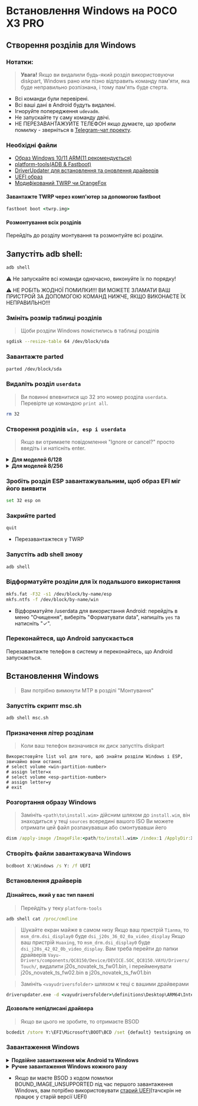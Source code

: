 # Встановлення Windows на POCO X3 PRO
## Створення розділів для Windows
### Нотатки:
> **Увага!** Якщо ви видалили будь-який розділ використовуючи diskpart, Windows рано или пізно відправить команду пам'яти, яка буде неправильно розпізнана, і тому пам'ять буде стерта.
- Всі команди були перевірені.
- Всі ваші дані в Android будуть видалені.
- Ігноруйте попередження `udevadm`.
- Не запускайте ту саму команду двічі.
- НЕ ПЕРЕЗАВАНТАЖУЙТЕ ТЕЛЕФОН якщо думаєте, що зробили помилку - зверніться в [Telegram-чат проекту](https://t.me/winonvayu).
### Необхідні файли
- [Образ Windows 10/11 ARM(11 рекомендується)](https://uupdump.net/)
- [platform-tools(ADB & Fastboot)](https://developer.android.com/studio/releases/platform-tools)
- [DriverUpdater для встановлення та оновлення драйверів](https://github.com/WOA-Project/DriverUpdater/releases/)
- [UEFI образ](https://github.com/degdag/edk2-msm/releases/tag/V2.1.0)
- [Модифікований TWRP чи OrangeFox](https://github.com/Icesito68/Port-Windows-11-Poco-X3-pro/releases/tag/Recoveries)
#### Завантажте TWRP через комп'ютер за допомогою fastboot
```cmd
fastboot boot <twrp.img>
```
#### Розмонтування всіх розділів
Перейдіть до розділу монтування та розмонтуйте всі розділи.
## Запустіть adb shell:
```cmd
adb shell
```
⚠️ Не запускайте всі команди одночасно, виконуйте їх по порядку!                                                                                           

⚠️ НЕ РОБІТЬ ЖОДНОЇ ПОМИЛКИ!!! ВИ МОЖЕТЕ ЗЛАМАТИ ВАШ ПРИСТРОЙ ЗА ДОПОМОГОЮ КОМАНД НИЖЧЕ, ЯКЩО ВИКОНАЄТЕ ЇХ НЕПРАВИЛЬНО!!!
### Змініть розмір таблиці розділів
> Щоби розділи Windows помістились в таблиці розділів
```sh
sgdisk --resize-table 64 /dev/block/sda
```
### Завантажте parted
```sh
parted /dev/block/sda
```
### Видаліть розділ `userdata`
> Ви повинні впевнитися що 32 это номер розділа `userdata`. Перевірте це командою  `print all`.
```sh
rm 32
```
### Створення розділів `win, esp і userdata`
> Якщо ви отримаете повідомлення "Ignore or cancel?" просто введіть i и натісніть enter.
<details> 
<summary><strong>Для моделей 6/128</strong></summary>

- Створіть ESP розділ (буде містити завантажувач Windows)
```sh
mkpart esp fat32 11.8GB 12.2GB
```
- Створіть розділ, до якого буде встановлена Windows
```sh
mkpart win ntfs 12.2GB 70.2GB
```
- Створіть розділ `userdata` для використання Android поряд з Windows
```sh
mkpart userdata ext4 70.2GB 127GB
```
</details>
<details> 
<summary><strong>Для моделей 8/256</strong></summary>

- Створіть ESP розділ (буде містити завантажувач Windows)
```sh
mkpart esp fat32 11.8GB 12.2GB
```
- Створіть розділ, до якого буде встановлена Windows
```sh
mkpart win ntfs 12.2GB 132.2GB
```
- Створіть розділ `userdata` для використання Android поряд з Windows
```sh
mkpart userdata ext4 132.2GB 255GB
```
</details> 

### Зробіть розділ ESP завантажувальним, щоб образ EFI міг його виявити
```sh
set 32 esp on
```

### Закрийте parted
```sh
quit
```
- Перезавантажтеся у TWRP

### Запустіть adb shell знову
```cmd
adb shell
```
### Відформатуйте розділи для їх подальшого використання
```sh
mkfs.fat -F32 -s1 /dev/block/by-name/esp
mkfs.ntfs -f /dev/block/by-name/win
```
- Відформатуйте /userdata для використання Android: перейдіть в меню "Очищення", виберіть "Форматувати data", напишіть `yes` та натисніть "✓".

### Переконайтеся, що Android запускається
Перезавантажте телефон в систему и переконайтесь, що Android запускається.

## Встановлення Windows
> Вам потрібно вимкнути MTP в розділі "Монтування"
### Запустіть скрипт msc.sh
```cmd
adb shell msc.sh
```

### Призначення літер розділам
> Коли ваш телефон визначився як диск запустіть diskpart
```diskpart
Використовуйте list vol для того, щоб знайти розділи Windows і ESP, звичайно вони останні
# select volume <win-partition-number>
# assign letter=x
# select volume <esp-partition-number>
# assign letter=y
# exit
```
### Розгортання образу Windows
> Замініть `<path\to\install.wim>` дійсним шляхом до `install.wim`, він знаходиться у теці `sources` всередині вашого ISO
> Ви можете отримати цей файл розпакувавши або смонтувавши йего
```cmd
dism /apply-image /ImageFile:<path/to/install.wim> /index:1 /ApplyDir:X:\
```
### Створіть файли завантажувача Windows

```cmd
bcdboot X:\Windows /s Y: /f UEFI
```
### Встановлення драйверів
#### Дізнайтесь, який у вас тип панелі
> Перейдіть у теку `platform-tools`
```cmd
adb shell cat /proc/cmdline
```
> Шукайте екран майже в самом низу
> Якщо ваш пристрій `Tianma`, то `msm_drm.dsi_display0` буде `dsi_j20s_36_02_0a_video_display`
> Якщо ваш пристрій `Huaxing`, то `msm_drm.dsi_display0` буде `dsi_j20s_42_02_0b_video_display`. Вам треба перейти до папки драйверів `Vayu-Drivers/components/QC8150/Device/DEVICE.SOC_QC8150.VAYU/Drivers/Touch/`, видалити j20s_novatek_ts_fw01.bin, і перейменувати j20s_novatek_ts_fw02.bin в j20s_novatek_ts_fw01.bin

> Замініть `<vayudriversfolder>` шляхом к теці с вашими драйверами
```cmd
driverupdater.exe -d <vayudriversfolder>\definitions\Desktop\ARM64\Internal\vayu.txt -r <vayudriversfolder> -p X:
```

#### Дозвольте непідписані драйвера
> Якщо ви цього не зробите, то отримаєте BSOD
```cmd
bcdedit /store Y:\EFI\Microsoft\BOOT\BCD /set {default} testsigning on
```

### Завантаження Windows

<details> 
<summary><strong>Подвійне завантаження між Android та Windows</strong></summary>

- [Ви маєте переглянути цей посібник](/dualboot.md)
  
</details>

<details> 
<summary><strong>Ручне завантаження Windows кожного разу</strong></summary>
 
Перезавантажте телефон у fastboot, потім завантажте UEFI:
  
```fastboot
fastboot boot <uefi.img>
```
При перезавантаженні буде завантажуватись Android, для завантажування у Windows вам потрібно знов завантажити UEFI.
  
</details>  
  
- Якщо ви маєте BSOD з кодом помилки BOUND_IMAGE_UNSUPPORTED під час першого завантаження Windows, вам потрібно використовувати [старий UEFI](https://github.com/Icesito68/Port-Windows-11-Poco-X3-pro/releases)(тачскрін не працює у старій версії UEFI)

